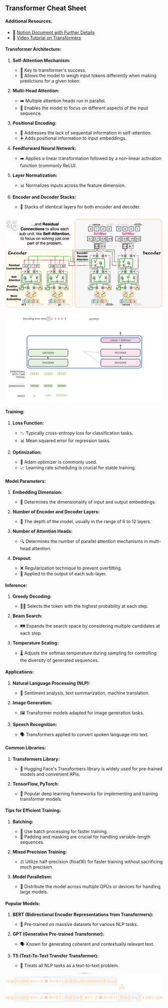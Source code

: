 
## Transformer Cheat Sheet

#### Additional Resources:

- 📑 [Notion Document with Further Details](https://www.notion.so/uttam-patel/Transformer-98a0f35922024b19896403ed85dc76a1)
- 🎥 [Video Tutorial on Transformers](https://www.youtube.com/watch?v=zxQyTK8quyY&t=1890s)


#### Transformer Architecture:

1. **Self-Attention Mechanism:**
   - 🔑 Key to transformer's success.
   - 🔄 Allows the model to weigh input tokens differently when making predictions for a given token.

2. **Multi-Head Attention:**
   - ➡️ Multiple attention heads run in parallel.
   - 🎯 Enables the model to focus on different aspects of the input sequence.

3. **Positional Encoding:**
   - 📍 Addresses the lack of sequential information in self-attention.
   - ➕ Adds positional information to input embeddings.

4. **Feedforward Neural Network:**
   - ➡️ Applies a linear transformation followed by a non-linear activation function (commonly ReLU).

5. **Layer Normalization:**
   - 📊 Normalizes inputs across the feature dimension.

6. **Encoder and Decoder Stacks:**
   - 🔗 Stacks of identical layers for both encoder and decoder.

![nn model](images/full-nn.png)
-----
![gif file](images/nne.gif)


#### Training:

1. **Loss Function:**
   - 📉 Typically cross-entropy loss for classification tasks.
   - 📊 Mean squared error for regression tasks.

2. **Optimization:**
   - 🚀 Adam optimizer is commonly used.
   - 📈 Learning rate scheduling is crucial for stable training.

#### Model Parameters:

1. **Embedding Dimension:**
   - 📏 Determines the dimensionality of input and output embeddings.

2. **Number of Encoder and Decoder Layers:**
   - 🔢 The depth of the model, usually in the range of 6 to 12 layers.

3. **Number of Attention Heads:**
   - 🔍 Determines the number of parallel attention mechanisms in multi-head attention.

4. **Dropout:**
   - ❌ Regularization technique to prevent overfitting.
   - 🔄 Applied to the output of each sub-layer.

#### Inference:

1. **Greedy Decoding:**
   - 🚶‍♂️ Selects the token with the highest probability at each step.

2. **Beam Search:**
   - 🛤️ Expands the search space by considering multiple candidates at each step.

3. **Temperature Scaling:**
   - 🌡️ Adjusts the softmax temperature during sampling for controlling the diversity of generated sequences.

#### Applications:

1. **Natural Language Processing (NLP):**
   - 📰 Sentiment analysis, text summarization, machine translation.

2. **Image Generation:**
   - 🖼️ Transformer models adapted for image generation tasks.

3. **Speech Recognition:**
   - 🗣️ Transformers applied to convert spoken language into text.


#### Common Libraries:

1. **Transformers Library:**
   - 🤗 Hugging Face's Transformers library is widely used for pre-trained models and convenient APIs.

2. **TensorFlow, PyTorch:**
   - 🧠 Popular deep learning frameworks for implementing and training transformer models.

#### Tips for Efficient Training:

1. **Batching:**
   - 🍲 Use batch processing for faster training.
   - 🚧 Padding and masking are crucial for handling variable-length sequences.

2. **Mixed Precision Training:**
   - ⚖️ Utilize half-precision (float16) for faster training without sacrificing much precision.

3. **Model Parallelism:**
   - 🔄 Distribute the model across multiple GPUs or devices for handling large models.


#### Popular Models:

1. **BERT (Bidirectional Encoder Representations from Transformers):**
   - 🤖 Pre-trained on massive datasets for various NLP tasks.

2. **GPT (Generative Pre-trained Transformer):**
   - 🗣️ Known for generating coherent and contextually relevant text.

3. **T5 (Text-To-Text Transfer Transformer):**
   - 🔄 Treats all NLP tasks as a text-to-text problem.




![Transformer_Architecture_complete](Transformer_Architecture_complete.png)